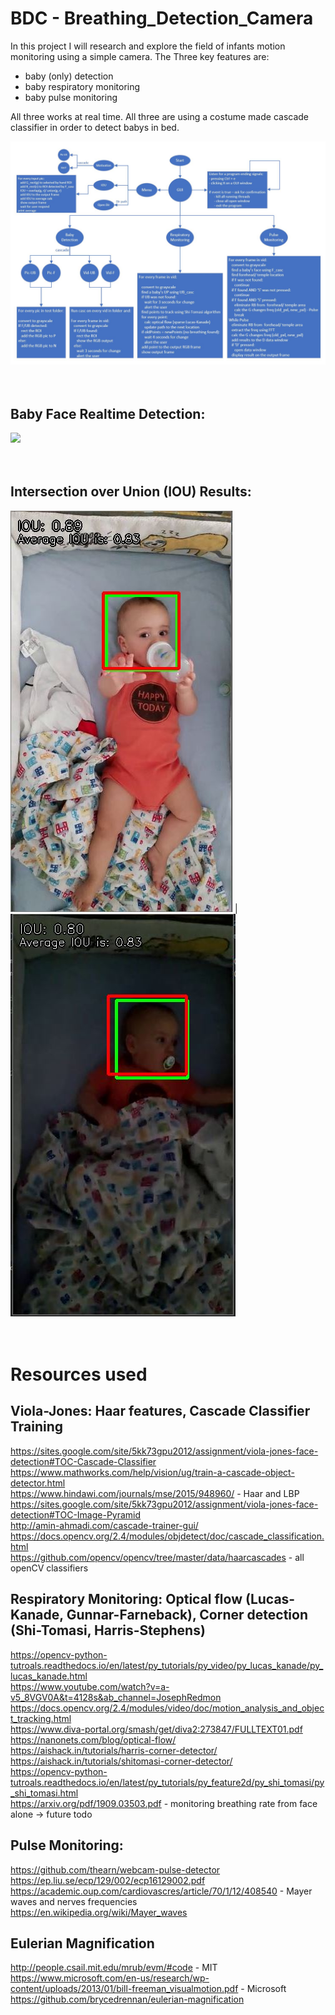 # BDC - Breathing_Detection_Camera

In this project I will research and explore the field of infants motion monitoring using a simple camera. 
The Three key features are:
 - baby (only) detection
 - baby respiratory monitoring
 - baby pulse monitoring

All three works at real time. 
All three are using a costume made cascade classifier in order to detect babys in  bed.

![](rm_data/diagram.jpg)
<br/>
<br/>
<br/>
## Baby Face Realtime Detection:
![](rm_data/zFD5bUCkCG.gif)
<br/>
<br/>
<br/>
## Intersection over Union (IOU) Results:
![](rm_data/rm1.JPG) | ![](rm_data/rm2.JPG)
<br/>
<br/>
<br/>
  
# Resources used

## Viola-Jones: Haar features, Cascade Classifier Training
https://sites.google.com/site/5kk73gpu2012/assignment/viola-jones-face-detection#TOC-Cascade-Classifier  
https://www.mathworks.com/help/vision/ug/train-a-cascade-object-detector.html  
https://www.hindawi.com/journals/mse/2015/948960/ - Haar and LBP  
https://sites.google.com/site/5kk73gpu2012/assignment/viola-jones-face-detection#TOC-Image-Pyramid  
http://amin-ahmadi.com/cascade-trainer-gui/  
https://docs.opencv.org/2.4/modules/objdetect/doc/cascade_classification.html  
https://github.com/opencv/opencv/tree/master/data/haarcascades - all openCV classifiers  

## Respiratory Monitoring: Optical flow (Lucas-Kanade, Gunnar-Farneback), Corner detection (Shi-Tomasi, Harris-Stephens)
https://opencv-python-tutroals.readthedocs.io/en/latest/py_tutorials/py_video/py_lucas_kanade/py_lucas_kanade.html  
https://www.youtube.com/watch?v=a-v5_8VGV0A&t=4128s&ab_channel=JosephRedmon  
https://docs.opencv.org/2.4/modules/video/doc/motion_analysis_and_object_tracking.html  
https://www.diva-portal.org/smash/get/diva2:273847/FULLTEXT01.pdf  
https://nanonets.com/blog/optical-flow/  
https://aishack.in/tutorials/harris-corner-detector/  
https://aishack.in/tutorials/shitomasi-corner-detector/  
https://opencv-python-tutroals.readthedocs.io/en/latest/py_tutorials/py_feature2d/py_shi_tomasi/py_shi_tomasi.html  
https://arxiv.org/pdf/1909.03503.pdf - monitoring breathing rate from face alone -> future todo  

## Pulse Monitoring:
https://github.com/thearn/webcam-pulse-detector  
https://ep.liu.se/ecp/129/002/ecp16129002.pdf  
https://academic.oup.com/cardiovascres/article/70/1/12/408540 - Mayer waves and nerves frequencies   
https://en.wikipedia.org/wiki/Mayer_waves  

## Eulerian Magnification
http://people.csail.mit.edu/mrub/evm/#code - MIT  
https://www.microsoft.com/en-us/research/wp-content/uploads/2013/01/bill-freeman_visualmotion.pdf - Microsoft  
https://github.com/brycedrennan/eulerian-magnification  
